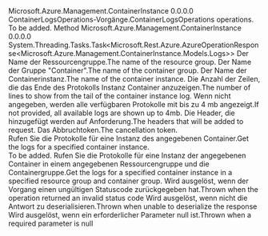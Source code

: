 <Type Name="IContainerLogsOperations" FullName="Microsoft.Azure.Management.ContainerInstance.IContainerLogsOperations">
  <TypeSignature Language="C#" Value="public interface IContainerLogsOperations" />
  <TypeSignature Language="ILAsm" Value=".class public interface auto ansi abstract IContainerLogsOperations" />
  <TypeSignature Language="DocId" Value="T:Microsoft.Azure.Management.ContainerInstance.IContainerLogsOperations" />
  <TypeSignature Language="VB.NET" Value="Public Interface IContainerLogsOperations" />
  <TypeSignature Language="F#" Value="type IContainerLogsOperations = interface" />
  <AssemblyInfo>
    <AssemblyName>Microsoft.Azure.Management.ContainerInstance</AssemblyName>
    <AssemblyVersion>0.0.0.0</AssemblyVersion>
  </AssemblyInfo>
  <Interfaces />
  <Docs>
    <summary>
            <span data-ttu-id="366c1-101">ContainerLogsOperations-Vorgänge.</span><span class="sxs-lookup"><span data-stu-id="366c1-101">ContainerLogsOperations operations.</span></span>
            </summary>
    <remarks>To be added.</remarks>
  </Docs>
  <Members>
    <Member MemberName="ListWithHttpMessagesAsync">
      <MemberSignature Language="C#" Value="public System.Threading.Tasks.Task&lt;Microsoft.Rest.Azure.AzureOperationResponse&lt;Microsoft.Azure.Management.ContainerInstance.Models.Logs&gt;&gt; ListWithHttpMessagesAsync (string resourceGroupName, string containerGroupName, string containerName, Nullable&lt;int&gt; tail = null, System.Collections.Generic.Dictionary&lt;string,System.Collections.Generic.List&lt;string&gt;&gt; customHeaders = null, System.Threading.CancellationToken cancellationToken = null);" />
      <MemberSignature Language="ILAsm" Value=".method public hidebysig newslot virtual instance class System.Threading.Tasks.Task`1&lt;class Microsoft.Rest.Azure.AzureOperationResponse`1&lt;class Microsoft.Azure.Management.ContainerInstance.Models.Logs&gt;&gt; ListWithHttpMessagesAsync(string resourceGroupName, string containerGroupName, string containerName, valuetype System.Nullable`1&lt;int32&gt; tail, class System.Collections.Generic.Dictionary`2&lt;string, class System.Collections.Generic.List`1&lt;string&gt;&gt; customHeaders, valuetype System.Threading.CancellationToken cancellationToken) cil managed" />
      <MemberSignature Language="DocId" Value="M:Microsoft.Azure.Management.ContainerInstance.IContainerLogsOperations.ListWithHttpMessagesAsync(System.String,System.String,System.String,System.Nullable{System.Int32},System.Collections.Generic.Dictionary{System.String,System.Collections.Generic.List{System.String}},System.Threading.CancellationToken)" />
      <MemberSignature Language="F#" Value="abstract member ListWithHttpMessagesAsync : string * string * string * Nullable&lt;int&gt; * System.Collections.Generic.Dictionary&lt;string, System.Collections.Generic.List&lt;string&gt;&gt; * System.Threading.CancellationToken -&gt; System.Threading.Tasks.Task&lt;Microsoft.Rest.Azure.AzureOperationResponse&lt;Microsoft.Azure.Management.ContainerInstance.Models.Logs&gt;&gt;" Usage="iContainerLogsOperations.ListWithHttpMessagesAsync (resourceGroupName, containerGroupName, containerName, tail, customHeaders, cancellationToken)" />
      <MemberType>Method</MemberType>
      <AssemblyInfo>
        <AssemblyName>Microsoft.Azure.Management.ContainerInstance</AssemblyName>
        <AssemblyVersion>0.0.0.0</AssemblyVersion>
      </AssemblyInfo>
      <ReturnValue>
        <ReturnType>System.Threading.Tasks.Task&lt;Microsoft.Rest.Azure.AzureOperationResponse&lt;Microsoft.Azure.Management.ContainerInstance.Models.Logs&gt;&gt;</ReturnType>
      </ReturnValue>
      <Parameters>
        <Parameter Name="resourceGroupName" Type="System.String" />
        <Parameter Name="containerGroupName" Type="System.String" />
        <Parameter Name="containerName" Type="System.String" />
        <Parameter Name="tail" Type="System.Nullable&lt;System.Int32&gt;" />
        <Parameter Name="customHeaders" Type="System.Collections.Generic.Dictionary&lt;System.String,System.Collections.Generic.List&lt;System.String&gt;&gt;" />
        <Parameter Name="cancellationToken" Type="System.Threading.CancellationToken" />
      </Parameters>
      <Docs>
        <param name="resourceGroupName">
            <span data-ttu-id="366c1-102">Der Name der Ressourcengruppe.</span><span class="sxs-lookup"><span data-stu-id="366c1-102">The name of the resource group.</span></span>
            </param>
        <param name="containerGroupName">
            <span data-ttu-id="366c1-103">Der Name der Gruppe "Container".</span><span class="sxs-lookup"><span data-stu-id="366c1-103">The name of the container group.</span></span>
            </param>
        <param name="containerName">
            <span data-ttu-id="366c1-104">Der Name der Containerinstanz.</span><span class="sxs-lookup"><span data-stu-id="366c1-104">The name of the container instance.</span></span>
            </param>
        <param name="tail">
            <span data-ttu-id="366c1-105">Die Anzahl der Zeilen, die das Ende des Protokolls Instanz Container anzuzeigen.</span><span class="sxs-lookup"><span data-stu-id="366c1-105">The number of lines to show from the tail of the container instance log.</span></span> <span data-ttu-id="366c1-106">Wenn nicht angegeben, werden alle verfügbaren Protokolle mit bis zu 4 mb angezeigt.</span><span class="sxs-lookup"><span data-stu-id="366c1-106">If not provided, all available logs are shown up to 4mb.</span></span>
            </param>
        <param name="customHeaders">
            <span data-ttu-id="366c1-107">Die Header, die hinzugefügt werden auf Anforderung.</span><span class="sxs-lookup"><span data-stu-id="366c1-107">The headers that will be added to request.</span></span>
            </param>
        <param name="cancellationToken">
            <span data-ttu-id="366c1-108">Das Abbruchtoken.</span><span class="sxs-lookup"><span data-stu-id="366c1-108">The cancellation token.</span></span>
            </param>
        <summary>
            <span data-ttu-id="366c1-109">Rufen Sie die Protokolle für eine Instanz des angegebenen Container.</span><span class="sxs-lookup"><span data-stu-id="366c1-109">Get the logs for a specified container instance.</span></span>
            </summary>
        <returns>To be added.</returns>
        <remarks>
            <span data-ttu-id="366c1-110">Rufen Sie die Protokolle für eine Instanz der angegebenen Container in einem angegebenen Ressourcengruppe und die Containergruppe.</span><span class="sxs-lookup"><span data-stu-id="366c1-110">Get the logs for a specified container instance in a specified resource group and container group.</span></span>
            </remarks>
        <exception cref="T:Microsoft.Rest.Azure.CloudException">
            <span data-ttu-id="366c1-111">Wird ausgelöst, wenn der Vorgang einen ungültigen Statuscode zurückgegeben hat.</span><span class="sxs-lookup"><span data-stu-id="366c1-111">Thrown when the operation returned an invalid status code</span></span>
            </exception>
        <exception cref="T:Microsoft.Rest.SerializationException">
            <span data-ttu-id="366c1-112">Wird ausgelöst, wenn nicht die Antwort zu deserialisieren.</span><span class="sxs-lookup"><span data-stu-id="366c1-112">Thrown when unable to deserialize the response</span></span>
            </exception>
        <exception cref="T:Microsoft.Rest.ValidationException">
            <span data-ttu-id="366c1-113">Wird ausgelöst, wenn ein erforderlicher Parameter null ist.</span><span class="sxs-lookup"><span data-stu-id="366c1-113">Thrown when a required parameter is null</span></span>
            </exception>
      </Docs>
    </Member>
  </Members>
</Type>